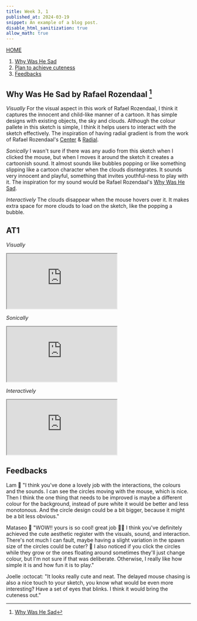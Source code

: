 ```yaml
---
title: Week 3, 1
published_at: 2024-03-19
snippet: An example of a blog post.
disable_html_sanitization: true
allow_math: true
---
```

[HOME](https://kc-yeo-creative-co-37.deno.dev/)

1. [Why Was He Sad](#why-was-he-sad-by-rafael-rozendaal)
2. [Plan to achieve cuteness](#at1)
3. [Feedbacks](#feedbacks)

## Why Was He Sad by Rafael Rozendaal [^1]

[^1]: [Why Was He Sad](https://www.whywashesad.com/)

*Visually*
For the visual aspect in this work of Rafael Rozendaal, I think it captures the innocent and child-like manner of a cartoon. It has simple designs with existing objects, the sky and clouds. Although the colour pallete in this sketch is simple, I think it helps users to interact with the sketch effectively. The inspiration of having radial gradient is from the work of Rafael Rozendaal's [Center](https://www.newrafael.com/center/) & [Radial](https://www.newrafael.com/radial/).

*Sonically*
I wasn't sure if there was any audio from this sketch when I clicked the mouse, but when I moves it around the sketch it creates a cartoonish sound. It almost sounds like bubbles popping or like something slipping like a cartoon character when the clouds disntegrates. It sounds very innocent and playful, something that invites youthful-ness to play with it. The inspiration for my sound would be Rafael Rozendaal's [Why Was He Sad](https://www.whywashesad.com/).

*Interactively*
The clouds disappear when the mouse hovers over it. It makes extra space for more clouds to load on the sketch, like the popping a bubble. 

## AT1

*Visually*

<iframe id="cute_visuals" src="https://editor.p5js.org/KC-Yeo/full/6lDkLMXh5"></iframe>

<script type="module">

    const iframe  = document.getElementById (`cute_visuals`)
    iframe.width  = iframe.parentNode.scrollWidth
    iframe.height = iframe.width * 9 / 16 + 42

</script>

*Sonically*

<iframe id="cute_sounds" src="https://editor.p5js.org/KC-Yeo/full/ykk4TKOMl"></iframe>

<script type="module">

    const iframe  = document.getElementById (`cute_sounds`)
    iframe.width  = iframe.parentNode.scrollWidth
    iframe.height = iframe.width * 9 / 16 + 42

</script>

*Interactively*

<iframe id="cute_interactions" src="https://editor.p5js.org/KC-Yeo/full/dZEN1vi1T"></iframe>

<script type="module">

    const iframe  = document.getElementById (`cute_interactions`)
    iframe.width  = iframe.parentNode.scrollWidth
    iframe.height = iframe.width * 9 / 16 + 42

</script>

## Feedbacks

Lam :dango:
"I think you've done a lovely job with the interactions, the colours and the sounds. I can see the circles moving with the mouse, which is nice. Then I think the one thing that needs to be improved is maybe a different colour for the background, instead of pure white it would be better and less monotonous. And the circle design could be a bit bigger, because it might be a bit less obvious."

Mataseo :tangerine:
"WOW!! yours is so cool! great job 🤩👏 I think you've definitely achieved the cute aesthetic register with the visuals, sound, and interaction.  There's not much I can fault, maybe having a slight variation in the spawn size of the circles could be cuter? 🤷 I also noticed if you click the circles while they grow or the ones floating around sometimes they'll just change colour, but I'm not sure if that was deliberate. Otherwise, I really like how simple it is and how fun it is to play."

Joelle :octocat:
"It looks really cute and neat. The delayed mouse chasing is also a nice touch to your sketch, you know what would be even more interesting? Have a set of eyes that blinks. I think it would bring the cuteness out."
